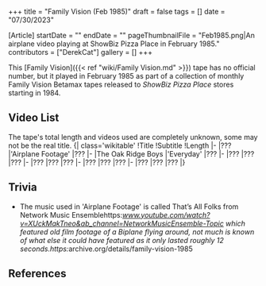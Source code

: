 +++
title = "Family Vision (Feb 1985)"
draft = false
tags = []
date = "07/30/2023"

[Article]
startDate = ""
endDate = ""
pageThumbnailFile = "Feb1985.png|An airplane video playing at ShowBiz Pizza Place in February 1985."
contributors = ["DerekCat"]
gallery = []
+++


This [Family Vision]({{< ref "wiki/Family Vision.md" >}}) tape has no official number, but it played in February 1985 as part of a collection of monthly Family Vision Betamax tapes released to <i>ShowBiz Pizza Place</i> stores starting in 1984.

<h2> Video List </h2>
The tape's total length and videos used are completely unknown, some may not be the real title.
{| class='wikitable'
!Title
!Subtitle
!Length
|-
|???
|'Airplane Footage'
|???
|-
|The Oak Ridge Boys
|'Everyday'
|???
|-
|???
|???
|???
|-
|???
|???
|???
|-
|???
|???
|???
|-
|???
|???
|???
|}

<h2> Trivia </h2>

* The music used in 'Airplane Footage' is called That’s All Folks from Network Music Ensemble<ref>https:<i>www.youtube.com/watch?v=XUckMqkTneo&ab_channel=NetworkMusicEnsemble-Topic</ref> which featured old film footage of a Biplane flying around, not much is known of what else it could have featured as it only lasted roughly 12 seconds.<ref>https:</i>archive.org/details/family-vision-1985</ref>

<h2> References </h2>
<references />